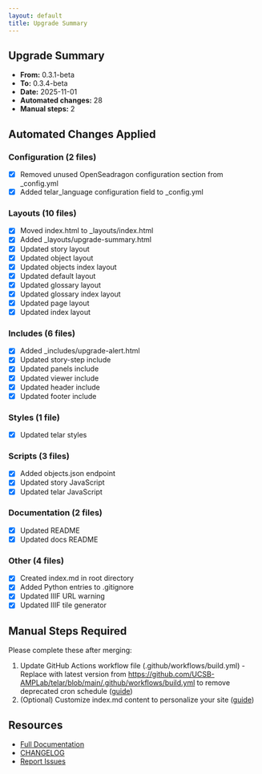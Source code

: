 ```yaml
---
layout: default
title: Upgrade Summary
---
```


## Upgrade Summary
- **From:** 0.3.1-beta
- **To:** 0.3.4-beta
- **Date:** 2025-11-01
- **Automated changes:** 28
- **Manual steps:** 2

## Automated Changes Applied

### Configuration (2 files)

- [x] Removed unused OpenSeadragon configuration section from _config.yml
- [x] Added telar_language configuration field to _config.yml

### Layouts (10 files)

- [x] Moved index.html to _layouts/index.html
- [x] Added _layouts/upgrade-summary.html
- [x] Updated story layout
- [x] Updated object layout
- [x] Updated objects index layout
- [x] Updated default layout
- [x] Updated glossary layout
- [x] Updated glossary index layout
- [x] Updated page layout
- [x] Updated index layout

### Includes (6 files)

- [x] Added _includes/upgrade-alert.html
- [x] Updated story-step include
- [x] Updated panels include
- [x] Updated viewer include
- [x] Updated header include
- [x] Updated footer include

### Styles (1 file)

- [x] Updated telar styles

### Scripts (3 files)

- [x] Added objects.json endpoint
- [x] Updated story JavaScript
- [x] Updated telar JavaScript

### Documentation (2 files)

- [x] Updated README
- [x] Updated docs README

### Other (4 files)

- [x] Created index.md in root directory
- [x] Added Python entries to .gitignore
- [x] Updated IIIF URL warning
- [x] Updated IIIF tile generator

## Manual Steps Required

Please complete these after merging:

1. Update GitHub Actions workflow file (.github/workflows/build.yml) - Replace with latest version from https://github.com/UCSB-AMPLab/telar/blob/main/.github/workflows/build.yml to remove deprecated cron schedule ([guide](https://ampl.clair.ucsb.edu/telar-docs/docs/2-workflows/upgrading/))
2. (Optional) Customize index.md content to personalize your site ([guide](https://ampl.clair.ucsb.edu/telar-docs/docs/6-customization/3-home-page/))

## Resources

- [Full Documentation](https://ampl.clair.ucsb.edu/telar-docs)
- [CHANGELOG](https://github.com/UCSB-AMPLab/telar/blob/main/CHANGELOG.md)
- [Report Issues](https://github.com/UCSB-AMPLab/telar/issues)
